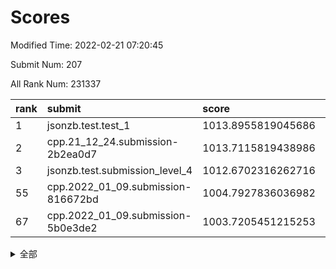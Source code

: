 # Scores

Modified Time: 2022-02-21 07:20:45

Submit Num: 207

All Rank Num: 231337

| rank |               submit               |       score        |       sigma        | pk_num |
| :--- | :--------------------------------- | :----------------- | :----------------- | :----- |
| 1    | jsonzb.test.test_1                 | 1013.8955819045686 | 0.7960729192212346 | 4472   |
| 2    | cpp.21_12_24.submission-2b2ea0d7   | 1013.7115819438986 | 0.8091914908236675 | 4473   |
| 3    | jsonzb.test.submission_level_4     | 1012.6702316262716 | 0.8171247334879407 | 4474   |
| 55   | cpp.2022_01_09.submission-816672bd | 1004.7927836036982 | 0.7116596551528908 | 4467   |
| 67   | cpp.2022_01_09.submission-5b0e3de2 | 1003.7205451215253 | 0.7077450949838638 | 4476   |


<details>
<summary>全部</summary>

| rank |                 submit                 |       score        |       sigma        | pk_num |
| :--- | :------------------------------------- | :----------------- | :----------------- | :----- |
| 1    | jsonzb.test.test_1                     | 1013.8955819045686 | 0.7960729192212346 | 4472   |
| 2    | cpp.21_12_24.submission-2b2ea0d7       | 1013.7115819438986 | 0.8091914908236675 | 4473   |
| 3    | jsonzb.test.submission_level_4         | 1012.6702316262716 | 0.8171247334879407 | 4474   |
| 4    | gobigger.level_3.submission_level_3_11 | 1011.5351605232236 | 0.7756471724337789 | 4467   |
| 5    | gobigger.level_3.submission_level_3_33 | 1011.0911736127606 | 0.7807003994849863 | 4473   |
| 6    | gobigger.level_3.submission_level_3_31 | 1011.0230206411813 | 0.7668204049138917 | 4467   |
| 7    | gobigger.level_3.submission_level_3_8  | 1010.9904244962847 | 0.7659522631542204 | 4463   |
| 8    | gobigger.level_3.submission_level_3_4  | 1010.9502488876748 | 0.750711386610189  | 4469   |
| 9    | gobigger.level_3.submission_level_3_46 | 1010.9165355735757 | 0.784192829957939  | 4466   |
| 10   | gobigger.level_3.submission_level_3_48 | 1010.8084279047281 | 0.7782165275736753 | 4471   |
| 11   | gobigger.level_3.submission_level_3_29 | 1010.8064184220492 | 0.7822457923412487 | 4470   |
| 12   | gobigger.level_3.submission_level_3_39 | 1010.6719823894547 | 0.7549248023721395 | 4469   |
| 13   | gobigger.level_3.submission_level_3_41 | 1010.6025058350612 | 0.7597102043015042 | 4468   |
| 14   | gobigger.level_3.submission_level_3_0  | 1010.5824770909995 | 0.7817190465450589 | 4472   |
| 15   | gobigger.level_3.submission_level_3_2  | 1010.5430350843766 | 0.7919449734684239 | 4470   |
| 16   | gobigger.level_3.submission_level_3_16 | 1010.4270082752554 | 0.7673738244522251 | 4469   |
| 17   | gobigger.level_3.submission_level_3_12 | 1010.3887481469668 | 0.7533235412129597 | 4472   |
| 18   | gobigger.level_3.submission_level_3_40 | 1010.3862654871583 | 0.7636470560722541 | 4473   |
| 19   | gobigger.level_3.submission_level_3_35 | 1010.2890957560453 | 0.7883184045511368 | 4474   |
| 20   | gobigger.level_3.submission_level_3_37 | 1010.2333740014549 | 0.7571299497277819 | 4470   |
| 21   | gobigger.level_3.submission_level_3_42 | 1010.2204015868494 | 0.7629885014178474 | 4471   |
| 22   | gobigger.level_3.submission_level_3_36 | 1010.2150988037985 | 0.7705800163997294 | 4469   |
| 23   | gobigger.level_3.submission_level_3_28 | 1010.1600094205235 | 0.748044260239253  | 4471   |
| 24   | gobigger.level_3.submission_level_3_14 | 1010.1462241959371 | 0.7988270281768975 | 4474   |
| 25   | gobigger.level_3.submission_level_3_24 | 1010.1169364395859 | 0.741234941496271  | 4471   |
| 26   | gobigger.level_3.submission_level_3_32 | 1010.1102758368712 | 0.7560578708429282 | 4471   |
| 27   | gobigger.level_3.submission_level_3_44 | 1010.1092793402449 | 0.7580871796524121 | 4471   |
| 28   | gobigger.level_3.submission_level_3_5  | 1010.0923558700285 | 0.7756604201027693 | 4469   |
| 29   | gobigger.level_3.submission_level_3_1  | 1010.0323687164461 | 0.7444754688456393 | 4472   |
| 30   | gobigger.level_3.submission_level_3_22 | 1009.7779352259502 | 0.7629321486534503 | 4468   |
| 31   | gobigger.level_3.submission_level_3_43 | 1009.7725444348062 | 0.7724453426792958 | 4471   |
| 32   | gobigger.level_3.submission_level_3_20 | 1009.6150507143508 | 0.7554038280643204 | 4464   |
| 33   | gobigger.level_3.submission_level_3_45 | 1009.5981618026494 | 0.7429102836287126 | 4467   |
| 34   | gobigger.level_3.submission_level_3_19 | 1009.5789146416416 | 0.7565128615397951 | 4471   |
| 35   | gobigger.level_3.submission_level_3_26 | 1009.5697412475208 | 0.7511235231658628 | 4476   |
| 36   | gobigger.level_3.submission_level_3_3  | 1009.5345175700996 | 0.7428778102414068 | 4468   |
| 37   | gobigger.level_3.submission_level_3_17 | 1009.5294807448843 | 0.7673310754278847 | 4473   |
| 38   | gobigger.level_3.submission_level_3_38 | 1009.5277293893175 | 0.7458099954074754 | 4468   |
| 39   | gobigger.level_3.submission_level_3_27 | 1009.4317302595383 | 0.7361333886157524 | 4467   |
| 40   | gobigger.level_3.submission_level_3_9  | 1009.3779784776324 | 0.7480935562951381 | 4470   |
| 41   | gobigger.level_3.submission_level_3_47 | 1009.3282488053684 | 0.7499805955136443 | 4469   |
| 42   | gobigger.level_3.submission_level_3_49 | 1009.2975177283457 | 0.7665904673502966 | 4472   |
| 43   | gobigger.level_3.submission_level_3_25 | 1009.2783397471541 | 0.7282549562112709 | 4473   |
| 44   | gobigger.level_3.submission_level_3_15 | 1009.1947005180632 | 0.7583270165527609 | 4469   |
| 45   | gobigger.level_3.submission_level_3_7  | 1009.1810719687824 | 0.7385261009887589 | 4468   |
| 46   | gobigger.level_3.submission_level_3_34 | 1009.1677294449122 | 0.7623169474680243 | 4475   |
| 47   | gobigger.level_3.submission_level_3_10 | 1009.1348538194533 | 0.7500863846375843 | 4467   |
| 48   | gobigger.level_3.submission_level_3_13 | 1009.1048244830365 | 0.7382634796750908 | 4465   |
| 49   | gobigger.level_3.submission_level_3_18 | 1009.0946711760105 | 0.7443435690709976 | 4472   |
| 50   | gobigger.level_3.submission_level_3_21 | 1008.9807569694469 | 0.7591965414537486 | 4469   |
| 51   | gobigger.level_3.submission_level_3_30 | 1008.9671565107946 | 0.7359826217167831 | 4473   |
| 52   | gobigger.level_3.submission_level_3_23 | 1008.9244214119714 | 0.7571807443025157 | 4468   |
| 53   | gobigger.level_3.submission_level_3_6  | 1008.3578194907818 | 0.7437468990516317 | 4467   |
| 54   | gobigger.level_1.submission_level_1_32 | 1005.3238290940808 | 0.7168175549666554 | 4466   |
| 55   | cpp.2022_01_09.submission-816672bd     | 1004.7927836036982 | 0.7116596551528908 | 4467   |
| 56   | gobigger.level_1.submission_level_1_45 | 1004.6703288315691 | 0.7072162830499829 | 4469   |
| 57   | gobigger.level_1.submission_level_1_41 | 1004.6334732648213 | 0.7155221160116436 | 4471   |
| 58   | gobigger.level_1.submission_level_1_47 | 1004.4400496805964 | 0.7164409475463009 | 4470   |
| 59   | gobigger.level_1.submission_level_1_13 | 1004.3593112630489 | 0.7161223229359112 | 4470   |
| 60   | gobigger.level_1.submission_level_1_4  | 1004.3143384800957 | 0.7229391753914471 | 4475   |
| 61   | gobigger.level_1.submission_level_1_14 | 1004.0876518230077 | 0.7191937478991025 | 4472   |
| 62   | gobigger.level_1.submission_level_1_38 | 1003.9753149151942 | 0.7300705899261533 | 4469   |
| 63   | gobigger.level_1.submission_level_1_44 | 1003.8828795720617 | 0.7237627293745528 | 4464   |
| 64   | gobigger.level_1.submission_level_1_23 | 1003.784712474379  | 0.7126250145943429 | 4471   |
| 65   | gobigger.level_1.submission_level_1_18 | 1003.7816689267962 | 0.7169798678593338 | 4474   |
| 66   | gobigger.level_1.submission_level_1_5  | 1003.7780976938976 | 0.7201334469084862 | 4466   |
| 67   | cpp.2022_01_09.submission-5b0e3de2     | 1003.7205451215253 | 0.7077450949838638 | 4476   |
| 68   | gobigger.level_1.submission_level_1_17 | 1003.6161092259727 | 0.7133460975937845 | 4466   |
| 69   | gobigger.level_1.submission_level_1_22 | 1003.5562569686969 | 0.7079749123534811 | 4474   |
| 70   | gobigger.level_1.submission_level_1_40 | 1003.553493373027  | 0.7221343352877165 | 4474   |
| 71   | gobigger.level_1.submission_level_1_2  | 1003.5418195299501 | 0.7117318412336048 | 4475   |
| 72   | gobigger.level_1.submission_level_1_6  | 1003.5276981709969 | 0.7212125694545888 | 4469   |
| 73   | gobigger.level_1.submission_level_1_36 | 1003.5201820145292 | 0.73203573467965   | 4475   |
| 74   | gobigger.level_1.submission_level_1_11 | 1003.4805964902481 | 0.7230153916947286 | 4469   |
| 75   | gobigger.level_1.submission_level_1_0  | 1003.4720694831259 | 0.7203323620382766 | 4466   |
| 76   | gobigger.level_1.submission_level_1_1  | 1003.4488286916347 | 0.7142689695004173 | 4474   |
| 77   | gobigger.level_1.submission_level_1_20 | 1003.3752825840028 | 0.7164664323079215 | 4466   |
| 78   | gobigger.level_1.submission_level_1_10 | 1003.3543900132222 | 0.7220549502640868 | 4469   |
| 79   | gobigger.level_1.submission_level_1_49 | 1003.274178585686  | 0.7160892839833388 | 4473   |
| 80   | gobigger.level_1.submission_level_1_8  | 1003.2710369949326 | 0.7143032301551037 | 4464   |
| 81   | gobigger.level_1.submission_level_1_7  | 1003.2465029193582 | 0.7305763057658935 | 4466   |
| 82   | gobigger.level_1.submission_level_1_30 | 1003.245116017458  | 0.7226276857875991 | 4468   |
| 83   | gobigger.level_1.submission_level_1_27 | 1003.1486876314214 | 0.7204255437035374 | 4471   |
| 84   | gobigger.level_1.submission_level_1_34 | 1003.1297407360103 | 0.7170278345899614 | 4467   |
| 85   | gobigger.level_1.submission_level_1_24 | 1003.0944896918985 | 0.7136133227228745 | 4472   |
| 86   | gobigger.level_1.submission_level_1_25 | 1003.0889345715985 | 0.7163727808697787 | 4467   |
| 87   | gobigger.level_1.submission_level_1_3  | 1003.0792080510574 | 0.7090257824691779 | 4469   |
| 88   | gobigger.level_1.submission_level_1_33 | 1003.0635570549167 | 0.7135075004765062 | 4472   |
| 89   | gobigger.level_1.submission_level_1_29 | 1003.0188393689295 | 0.7144622567898468 | 4474   |
| 90   | gobigger.level_1.submission_level_1_26 | 1002.9979407952355 | 0.7093573619363198 | 4472   |
| 91   | gobigger.level_1.submission_level_1_31 | 1002.8867846636323 | 0.7023607340036043 | 4470   |
| 92   | gobigger.level_1.submission_level_1_12 | 1002.8414911290381 | 0.7070890766487712 | 4466   |
| 93   | gobigger.level_1.submission_level_1_9  | 1002.7468424331939 | 0.7153406488408401 | 4471   |
| 94   | gobigger.level_1.submission_level_1_16 | 1002.7360052101918 | 0.7253253009863861 | 4471   |
| 95   | gobigger.level_1.submission_level_1_43 | 1002.6423366943442 | 0.7072722982115598 | 4474   |
| 96   | gobigger.level_1.submission_level_1_35 | 1002.5793358489055 | 0.7088397005714105 | 4466   |
| 97   | gobigger.level_1.submission_level_1_19 | 1002.5299104234772 | 0.7057314423345321 | 4472   |
| 98   | gobigger.level_1.submission_level_1_48 | 1002.4586150360672 | 0.721060724007422  | 4471   |
| 99   | gobigger.level_1.submission_level_1_15 | 1002.4141690530824 | 0.7230584666886155 | 4470   |
| 100  | gobigger.level_1.submission_level_1_46 | 1002.3579887818352 | 0.7143053974886395 | 4470   |
| 101  | gobigger.level_1.submission_level_1_37 | 1002.322387839048  | 0.7152201809105502 | 4469   |
| 102  | gobigger.level_1.submission_level_1_42 | 1002.2270725934524 | 0.7136879176444565 | 4474   |
| 103  | gobigger.level_1.submission_level_1_28 | 1002.1004087286843 | 0.724765336775381  | 4465   |
| 104  | gobigger.level_1.submission_level_1_21 | 1001.9859195739341 | 0.7117238450458869 | 4471   |
| 105  | gobigger.level_1.submission_level_1_39 | 1001.3811128587998 | 0.7163464934378063 | 4474   |
| 106  | gobigger.random.submission_random_18   | 997.6425192046315  | 0.7018004774069165 | 4476   |
| 107  | gobigger.random.submission_random_23   | 997.1363439764633  | 0.7199640257381946 | 4468   |
| 108  | gobigger.random.submission_random_7    | 997.0077806740173  | 0.697285748998081  | 4474   |
| 109  | gobigger.random.submission_random_12   | 996.9300405199314  | 0.6964317697810014 | 4469   |
| 110  | gobigger.random.submission_random_25   | 996.7391168826231  | 0.7130582087834092 | 4472   |
| 111  | gobigger.random.submission_random_10   | 996.7178433696914  | 0.7181219062575547 | 4468   |
| 112  | gobigger.random.submission_random_13   | 996.7014439989287  | 0.7106356395151489 | 4472   |
| 113  | gobigger.random.submission_random_32   | 996.6978547993024  | 0.7100544806702951 | 4473   |
| 114  | gobigger.random.submission_random_19   | 996.6075577514746  | 0.702878463717486  | 4465   |
| 115  | gobigger.random.submission_random_17   | 996.5221059605523  | 0.7079259372887484 | 4472   |
| 116  | gobigger.random.submission_random_35   | 996.4941566058901  | 0.7035130077424734 | 4471   |
| 117  | gobigger.random.submission_random_45   | 996.4848333011458  | 0.7047684979384568 | 4472   |
| 118  | gobigger.random.submission_random_46   | 996.4744691957545  | 0.7080644293206433 | 4471   |
| 119  | gobigger.random.submission_random_30   | 996.4375450978719  | 0.7130578092877965 | 4470   |
| 120  | gobigger.random.submission_random_5    | 996.4116637873684  | 0.7117332603956107 | 4474   |
| 121  | gobigger.random.submission_random_1    | 996.3971102869668  | 0.7043097325531418 | 4467   |
| 122  | gobigger.random.submission_random_0    | 996.3881854389446  | 0.7080249767074506 | 4473   |
| 123  | gobigger.random.submission_random_2    | 996.2368883652559  | 0.7148600607649401 | 4475   |
| 124  | gobigger.random.submission_random_36   | 996.2288352545797  | 0.7008014872713791 | 4472   |
| 125  | gobigger.random.submission_random_16   | 996.1570996848068  | 0.7055821215544605 | 4474   |
| 126  | gobigger.random.submission_random_41   | 996.1385332155371  | 0.7123709937342796 | 4473   |
| 127  | gobigger.random.submission_random_43   | 996.1321335986628  | 0.7055080793907191 | 4468   |
| 128  | gobigger.random.submission_random_48   | 996.1149835755234  | 0.6951736782974408 | 4473   |
| 129  | gobigger.random.submission_random_27   | 996.0931977178514  | 0.7038671533297799 | 4468   |
| 130  | gobigger.random.submission_random_42   | 996.0628062613655  | 0.705993929946943  | 4471   |
| 131  | gobigger.random.submission_random_20   | 996.0545739265659  | 0.7214161307170437 | 4471   |
| 132  | gobigger.random.submission_random_9    | 996.0516551185764  | 0.7144776649641549 | 4464   |
| 133  | gobigger.random.submission_random_21   | 996.0503553806099  | 0.7086128512461887 | 4472   |
| 134  | gobigger.random.submission_random_14   | 995.9114855369162  | 0.707008482076345  | 4478   |
| 135  | gobigger.random.submission_random_11   | 995.8912800923911  | 0.7141696605385016 | 4469   |
| 136  | gobigger.random.submission_random_29   | 995.8621382930698  | 0.7157441262787791 | 4470   |
| 137  | gobigger.random.submission_random_47   | 995.8324985719141  | 0.69422702298143   | 4469   |
| 138  | gobigger.random.submission_random_24   | 995.8307792175489  | 0.7046759152531766 | 4470   |
| 139  | gobigger.random.submission_random_15   | 995.7341260578776  | 0.7081939406494159 | 4471   |
| 140  | gobigger.random.submission_random_26   | 995.6579323685404  | 0.6961863075593193 | 4473   |
| 141  | gobigger.random.submission_random_3    | 995.6450621163848  | 0.7170828380867823 | 4470   |
| 142  | gobigger.random.submission_random_28   | 995.5785429702361  | 0.7065023316604179 | 4473   |
| 143  | gobigger.random.submission_random_31   | 995.5177461133367  | 0.6992948729901207 | 4471   |
| 144  | gobigger.random.submission_random_33   | 995.5032777005921  | 0.7029725522883912 | 4470   |
| 145  | gobigger.random.submission_random_44   | 995.4792056181564  | 0.7066710309925754 | 4471   |
| 146  | gobigger.random.submission_random_34   | 995.3612648605143  | 0.693442048886967  | 4468   |
| 147  | gobigger.random.submission_random_6    | 995.2387611951739  | 0.7130843977700786 | 4467   |
| 148  | gobigger.random.submission_random_38   | 995.1896161678749  | 0.7110276245515661 | 4471   |
| 149  | gobigger.random.submission_random_39   | 995.1831005923344  | 0.7184395978968631 | 4470   |
| 150  | gobigger.random.submission_random_22   | 995.1723090312083  | 0.7152481313633712 | 4474   |
| 151  | gobigger.random.submission_random_40   | 995.1471437501029  | 0.7221322317284713 | 4473   |
| 152  | gobigger.random.submission_random_4    | 995.0782201392504  | 0.7128668693567363 | 4466   |
| 153  | gobigger.random.submission_random_49   | 994.8417556490604  | 0.719821801138496  | 4475   |
| 154  | gobigger.random.submission_random_37   | 994.7325511464256  | 0.7246249244384881 | 4466   |
| 155  | gobigger.random.submission_random_8    | 994.6663525823882  | 0.7094538020520738 | 4471   |
| 156  | gobigger.level_2.submission_level_2_47 | 993.8205104601531  | 0.7415729358562639 | 4471   |
| 157  | gobigger.level_2.submission_level_2_44 | 993.6013209740014  | 0.7358158545437079 | 4473   |
| 158  | gobigger.level_2.submission_level_2_10 | 993.3209732834467  | 0.7399886302591099 | 4463   |
| 159  | gobigger.level_2.submission_level_2_16 | 993.265249641458   | 0.7350326196642628 | 4474   |
| 160  | gobigger.level_2.submission_level_2_49 | 993.2374192759286  | 0.7294066210109627 | 4470   |
| 161  | gobigger.level_2.submission_level_2_38 | 993.2372538320926  | 0.7581771686468018 | 4468   |
| 162  | gobigger.level_2.submission_level_2_29 | 993.2348329151906  | 0.7309727101778117 | 4472   |
| 163  | gobigger.level_2.submission_level_2_3  | 992.9818540721554  | 0.7336741402866829 | 4462   |
| 164  | gobigger.level_2.submission_level_2_0  | 992.9172490516779  | 0.7278383570573115 | 4473   |
| 165  | gobigger.level_2.submission_level_2_1  | 992.840553094465   | 0.7324907302933953 | 4472   |
| 166  | gobigger.level_2.submission_level_2_19 | 992.7321554582367  | 0.7273607911145002 | 4470   |
| 167  | gobigger.level_2.submission_level_2_7  | 992.7140658602063  | 0.7363817543148166 | 4478   |
| 168  | gobigger.level_2.submission_level_2_41 | 992.6878177294412  | 0.7330134398246091 | 4463   |
| 169  | gobigger.level_2.submission_level_2_6  | 992.6694260528571  | 0.7393417861917081 | 4474   |
| 170  | gobigger.level_2.submission_level_2_15 | 992.6382582488511  | 0.7258556141796737 | 4476   |
| 171  | gobigger.level_2.submission_level_2_36 | 992.5009641259326  | 0.7405238739638547 | 4472   |
| 172  | gobigger.level_2.submission_level_2_12 | 992.4567425523215  | 0.7616657492225565 | 4468   |
| 173  | gobigger.level_2.submission_level_2_31 | 992.4380926156743  | 0.7448690625071943 | 4468   |
| 174  | gobigger.level_2.submission_level_2_30 | 992.4152810474648  | 0.7367447097127917 | 4471   |
| 175  | gobigger.level_2.submission_level_2_34 | 992.3794267809831  | 0.7469647493937017 | 4473   |
| 176  | gobigger.level_2.submission_level_2_17 | 992.3780107988939  | 0.745296962669009  | 4474   |
| 177  | gobigger.level_2.submission_level_2_22 | 992.3561971280878  | 0.7425358980813082 | 4474   |
| 178  | gobigger.level_2.submission_level_2_2  | 992.3398913737109  | 0.7492831341263999 | 4471   |
| 179  | gobigger.level_2.submission_level_2_13 | 992.3287236919665  | 0.7452262497535144 | 4471   |
| 180  | gobigger.level_2.submission_level_2_5  | 992.2971232025652  | 0.7322016334857256 | 4474   |
| 181  | gobigger.level_2.submission_level_2_18 | 992.2315013511269  | 0.7304850867599981 | 4471   |
| 182  | gobigger.level_2.submission_level_2_37 | 992.2273773663828  | 0.7488780005355012 | 4468   |
| 183  | gobigger.level_2.submission_level_2_28 | 992.2215479640283  | 0.730220609430016  | 4468   |
| 184  | gobigger.level_2.submission_level_2_26 | 992.1669933885536  | 0.7459891385775317 | 4469   |
| 185  | gobigger.level_2.submission_level_2_11 | 992.1461754199897  | 0.7506060906582438 | 4467   |
| 186  | gobigger.level_2.submission_level_2_20 | 992.0479775994313  | 0.7555455216039522 | 4468   |
| 187  | gobigger.level_2.submission_level_2_40 | 991.9796262439671  | 0.746607072905677  | 4470   |
| 188  | gobigger.level_2.submission_level_2_9  | 991.8259092039677  | 0.752634355093343  | 4470   |
| 189  | gobigger.level_2.submission_level_2_21 | 991.807859784085   | 0.7444082932897648 | 4466   |
| 190  | gobigger.level_2.submission_level_2_45 | 991.6958234827831  | 0.7640049880655766 | 4468   |
| 191  | gobigger.level_2.submission_level_2_4  | 991.4844455256348  | 0.7466268004460803 | 4470   |
| 192  | gobigger.level_2.submission_level_2_24 | 991.4344355948307  | 0.7747417220394935 | 4470   |
| 193  | gobigger.level_2.submission_level_2_8  | 991.4242353891664  | 0.7552166600863114 | 4473   |
| 194  | gobigger.level_2.submission_level_2_46 | 991.400931977988   | 0.7453984204830183 | 4470   |
| 195  | gobigger.level_2.submission_level_2_39 | 991.2318694178779  | 0.7469626380389053 | 4471   |
| 196  | gobigger.level_2.submission_level_2_42 | 991.1746755646705  | 0.7577262789057053 | 4473   |
| 197  | gobigger.level_2.submission_level_2_48 | 991.0051170317441  | 0.7566129816794117 | 4474   |
| 198  | gobigger.level_2.submission_level_2_35 | 990.9898074335631  | 0.7649072460091729 | 4468   |
| 199  | gobigger.level_2.submission_level_2_32 | 990.784322086433   | 0.7602032048164213 | 4469   |
| 200  | gobigger.level_2.submission_level_2_33 | 990.63137351504    | 0.7413280737638739 | 4469   |
| 201  | gobigger.level_2.submission_level_2_25 | 990.4284769631677  | 0.768582400111646  | 4466   |
| 202  | gobigger.level_2.submission_level_2_14 | 990.2919985339737  | 0.7633471351461809 | 4464   |
| 203  | gobigger.level_2.submission_level_2_27 | 990.1599368590089  | 0.7838855803252742 | 4472   |
| 204  | gobigger.level_2.submission_level_2_43 | 989.8836841127334  | 0.7552550403683079 | 4470   |
| 205  | gobigger.level_2.submission_level_2_23 | 989.7801195612167  | 0.7843575608520984 | 4469   |
| 206  | gobigger.none.submission_none_0        | 979.4700953715643  | 1.2834428230358519 | 4471   |
| 207  | gobigger.none.submission_none_1        | 977.853887356607   | 1.3192146166114769 | 4471   |

</details>